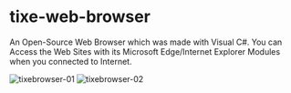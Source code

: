 # tixe-web-browser
An Open-Source Web Browser which was made with Visual C#.
You can Access the Web Sites with its Microsoft Edge/Internet Explorer Modules when you connected to Internet.

![tixebrowser-01](https://user-images.githubusercontent.com/82767775/144010890-173e8e8d-fd0e-4e2e-b504-3b42b9934f08.png)
![tixebrowser-02](https://user-images.githubusercontent.com/82767775/144010383-8e9fee19-871d-4d35-abe8-49b2b7ca3fae.png)
